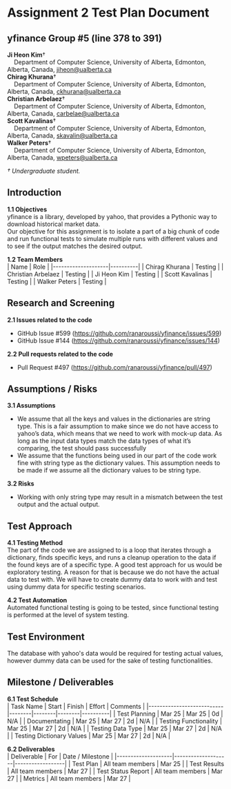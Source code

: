 # Assignment 2 Test Plan Document

## yfinance Group #5 (line 378 to 391)
**Ji Heon Kim**†<br>
&nbsp;&nbsp;&nbsp;&nbsp;Department of Computer Science, University of Alberta, Edmonton, Alberta, Canada, jiheon@ualberta.ca<br>
**Chirag Khurana**†<br>
&nbsp;&nbsp;&nbsp;&nbsp;Department of Computer Science, University of Alberta, Edmonton, Alberta, Canada, ckhurana@ualberta.ca <br>
**Christian Arbelaez**†<br>
&nbsp;&nbsp;&nbsp;&nbsp;Department of Computer Science, University of Alberta, Edmonton, Alberta, Canada, carbelae@ualberta.ca <br>
**Scott Kavalinas**†<br>
&nbsp;&nbsp;&nbsp;&nbsp;Department of Computer Science, University of Alberta, Edmonton, Alberta, Canada, skavalin@ualberta.ca <br>
**Walker Peters**†<br>
&nbsp;&nbsp;&nbsp;&nbsp;Department of Computer Science, University of Alberta, Edmonton, Alberta, Canada, wpeters@ualberta.ca <br>

*† Undergraduate student.*


## Introduction
**1.1 Objectives**<br>
yfinance is a library, developed by yahoo, that provides a Pythonic way to download historical market data.<br>
Our objective for this assignment is to isolate a part of a big chunk of code and run functional tests to simulate 
multiple runs with different values and to see if the output matches the desired output.

**1.2 Team Members**<br>
| Name               | Role     |
|--------------------|----------|
| Chirag Khurana     | Testing  |
| Christian Arbelaez | Testing  |
| Ji Heon Kim        | Testing  |
| Scott Kavalinas    | Testing  |
| Walker Peters      | Testing  |


## Research and Screening
**2.1 Issues related to the code**<br>
- GitHub Issue #599 (https://github.com/ranaroussi/yfinance/issues/599)
- GitHub Issue #144 (https://github.com/ranaroussi/yfinance/issues/144)

**2.2 Pull requests related to the code**<br>
- Pull Request #497 (https://github.com/ranaroussi/yfinance/pull/497)


## Assumptions / Risks
**3.1 Assumptions**<br>
- We assume that all the keys and values in the dictionaries are string type. This is a fair assumption to make 
since we do not have access to yahoo’s data, which means that we need to work with mock-up data. As long as the 
input data types match the data types of what it’s comparing, the test should pass successfully
- We assume that the functions being used in our part of the code work fine with string type as the dictionary 
values. This assumption needs to be made if we assume all the dictionary values to be string type.

**3.2 Risks**<br>
- Working with only string type may result in a mismatch between the test output and the actual output.


## Test Approach
**4.1 Testing Method**<br>
The part of the code we are assigned to is a loop that iterates through a dictionary, finds specific keys, and 
runs a cleanup operation to the data if the found keys are of a specific type. A good test approach for us would 
be exploratory testing. A reason for that is because we do not have the actual data to test with. We will have to 
create dummy data to work with and test using dummy data for specific testing scenarios. 

**4.2 Test Automation**<br>
Automated functional testing is going to be tested, since functional testing is performed at the level of system testing.


## Test Environment
The database with yahoo's data would be required for testing actual values, however dummy data can be used for the sake of testing functionalities.

## Milestone / Deliverables
**6.1 Test Schedule**<br>
| Task Name                 | Start  | Finish | Effort | Comments |
|---------------------------|--------|--------|--------|----------|
| Test Planning             | Mar 25 | Mar 25 | 0d     | N/A      |
| Documentating             | Mar 25 | Mar 27 | 2d     | N/A      |
| Testing Functionality     | Mar 25 | Mar 27 | 2d     | N/A      |
| Testing Data Type         | Mar 25 | Mar 27 | 2d     | N/A      |
| Testing Dictionary Values | Mar 25 | Mar 27 | 2d     | N/A      |

**6.2 Deliverables**<br>
| Deliverable        | For                | Date / Milestone |
|--------------------|--------------------|------------------|
| Test Plan          | All team members   | Mar 25           |
| Test Results       | All team members   | Mar 27           |
| Test Status Report | All team members   | Mar 27           |
| Metrics            | All team members   | Mar 27           |
